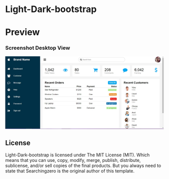 # Light-Dark-bootstrap
# Preview

### Screenshot Desktop View

![Light-Dark-bootstrap template preview](https://github.com/searchingzero/Responsive-Admin-Dashboard-Without-External-Lib/blob/main/admin%20dashboard%20desktop.jpg)

## License

Light-Dark-bootstrap is licensed under The MIT License (MIT). Which means that you can use, copy, modify, merge, publish, distribute, sublicense, and/or sell copies of the final products. But you always need to state that Searchingzero is the original author of this template.
